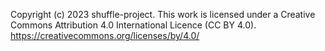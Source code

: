 Copyright (c) 2023 shuffle-project. This work is licensed under a Creative Commons Attribution 4.0 International Licence (CC BY 4.0). 
https://creativecommons.org/licenses/by/4.0/

